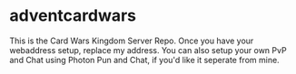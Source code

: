 # adventcardwars

This is the Card Wars Kingdom Server Repo. Once you have your webaddress setup, replace my address. 
You can also setup your own PvP and Chat using Photon Pun and Chat, if you'd like it seperate from mine.
